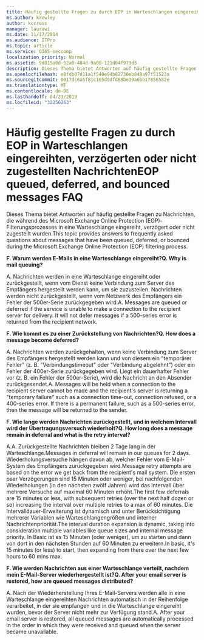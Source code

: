 ```yaml
---
title: Häufig gestellte Fragen zu durch EOP in Warteschlangen eingereihten, verzögerten oder nicht zugestellten Nachrichten
ms.author: krowley
author: kccross
manager: laurawi
ms.date: 11/17/2014
ms.audience: ITPro
ms.topic: article
ms.service: O365-seccomp
localization_priority: Normal
ms.assetid: 9d015a0d-52a0-484d-9a08-121d04f973d3
description: Dieses Thema bietet Antworten auf häufig gestellte Fragen zu Nachrichten, die während des Microsoft Exchange Online Protection (EOP)-Filterungsprozesses in eine Warteschlange eingereiht, verzögert oder nicht zugestellt wurden.
ms.openlocfilehash: e8fdb07d11a1f540e94b82730eb848a97f51523a
ms.sourcegitcommit: 0017dc6a5f81c165d9dfd88be39a6bb17856582e
ms.translationtype: MT
ms.contentlocale: de-DE
ms.lasthandoff: 04/23/2019
ms.locfileid: "32256263"
---
```

# <a name="eop-queued-deferred-and-bounced-messages-faq"></a><span data-ttu-id="60214-103">Häufig gestellte Fragen zu durch EOP in Warteschlangen eingereihten, verzögerten oder nicht zugestellten Nachrichten</span><span class="sxs-lookup"><span data-stu-id="60214-103">EOP queued, deferred, and bounced messages FAQ</span></span>

<span data-ttu-id="60214-104">Dieses Thema bietet Antworten auf häufig gestellte Fragen zu Nachrichten, die während des Microsoft Exchange Online Protection (EOP)-Filterungsprozesses in eine Warteschlange eingereiht, verzögert oder nicht zugestellt wurden.</span><span class="sxs-lookup"><span data-stu-id="60214-104">This topic provides answers to frequently asked questions about messages that have been queued, deferred, or bounced during the Microsoft Exchange Online Protection (EOP) filtering process.</span></span>
  
 <span data-ttu-id="60214-105">**F. Warum werden E-Mails in eine Warteschlange eingereiht?**</span><span class="sxs-lookup"><span data-stu-id="60214-105">**Q. Why is mail queuing?**</span></span>
  
<span data-ttu-id="60214-p101">A. Nachrichten werden in eine Warteschlange eingereiht oder zurückgestellt, wenn vom Dienst keine Verbindung zum Server des Empfängers hergestellt werden kann, um sie zuzustellen. Nachrichten werden nicht zurückgestellt, wenn vom Netzwerk des Empfängers ein Fehler der 500er-Serie zurückgegeben wird.</span><span class="sxs-lookup"><span data-stu-id="60214-p101">A. Messages are queued or deferred if the service is unable to make a connection to the recipient server for delivery. It will not defer messages if a 500-series error is returned from the recipient network.</span></span>
  
 <span data-ttu-id="60214-109">**F. Wie kommt es zu einer Zurückstellung von Nachrichten?**</span><span class="sxs-lookup"><span data-stu-id="60214-109">**Q. How does a message become deferred?**</span></span>
  
<span data-ttu-id="60214-p102">A. Nachrichten werden zurückgehalten, wenn keine Verbindung zum Server des Empfängers hergestellt werden kann und von diesem ein "temporärer Fehler" (z. B. "Verbindungstimeout" oder "Verbindung abgelehnt") oder ein Fehler der 400er-Serie zurückgegeben wird. Liegt ein dauerhafter Fehler vor (z. B. ein Fehler der 500er-Serie), wird die Nachricht an den Absender zurückgesendet.</span><span class="sxs-lookup"><span data-stu-id="60214-p102">A. Messages will be held when a connection to the recipient server cannot be made and the recipient's server is returning a "temporary failure" such as a connection time-out, connection refused, or a 400-series error. If there is a permanent failure, such as a 500-series error, then the message will be returned to the sender.</span></span>
  
 <span data-ttu-id="60214-113">**F. Wie lange werden Nachrichten zurückgestellt, und in welchem Intervall wird der Übertragungsversuch wiederholt?**</span><span class="sxs-lookup"><span data-stu-id="60214-113">**Q. How long does a message remain in deferral and what is the retry interval?**</span></span>
  
<span data-ttu-id="60214-114">A.</span><span class="sxs-lookup"><span data-stu-id="60214-114">A.</span></span> <span data-ttu-id="60214-115">Zurückgestellte Nachrichten bleiben 2 Tage lang in der Warteschlange.</span><span class="sxs-lookup"><span data-stu-id="60214-115">Messages in deferral will remain in our queues for 2 days.</span></span> <span data-ttu-id="60214-116">Wiederholungsversuche hängen davon ab, welcher Fehler vom E-Mail-System des Empfängers zurückgegeben wird.</span><span class="sxs-lookup"><span data-stu-id="60214-116">Message retry attempts are based on the error we get back from the recipient's mail system.</span></span> <span data-ttu-id="60214-117">Die ersten paar Verzögerungen sind 15 Minuten oder weniger, bei nachfolgenden Wiederholungen (in den nächsten zwölf Jahren) wird das Intervall über mehrere Versuche auf maximal 60 Minuten erhöht.</span><span class="sxs-lookup"><span data-stu-id="60214-117">The first few deferrals are 15 minutes or less, with subsequent retries (over the next half dozen or so) increasing the interval over multiple retries to a max of 60 minutes.</span></span> <span data-ttu-id="60214-118">Die Intervalldauer-Erweiterung ist dynamisch und unter Berücksichtigung mehrerer Variablen wie Warteschlangengrößen und interner Nachrichtenpriorität.</span><span class="sxs-lookup"><span data-stu-id="60214-118">The interval duration expansion is dynamic, taking into consideration multiple variables like queue sizes and internal message priority.</span></span> <span data-ttu-id="60214-119">In Basic ist es 15 Minuten (oder weniger), um zu starten und dann von dort in den nächsten Stunden auf 60 Minuten zu erweitern.</span><span class="sxs-lookup"><span data-stu-id="60214-119">In basic, it's 15 minutes (or less) to start, then expanding from there over the next few hours to 60 mins max.</span></span>
  
 <span data-ttu-id="60214-120">**F. Wie werden Nachrichten aus einer Warteschlange verteilt, nachdem mein E-Mail-Server wiederhergestellt ist?**</span><span class="sxs-lookup"><span data-stu-id="60214-120">**Q. After your email server is restored, how are queued messages distributed?**</span></span>
  
<span data-ttu-id="60214-p104">A. Nach der Wiederherstellung Ihres E-Mail-Servers werden alle in eine Warteschlange eingereihten Nachrichten automatisch in der Reihenfolge verarbeitet, in der sie empfangen und in die Warteschlange eingereiht wurden, bevor der Server nicht mehr zur Verfügung stand.</span><span class="sxs-lookup"><span data-stu-id="60214-p104">A. After your email server is restored, all queued messages are automatically processed in the order in which they were received and queued when the server became unavailable.</span></span> 
  

